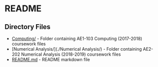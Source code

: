 # README

## Directory Files

* [Computing/](./Computing/) - Folder containing AE1-103 Computing (2017-2018) coursework files
* [Numerical Analysis/](./Numerical Analysis/) - Folder containing AE2-202 Numerical Analysis (2018-2019) coursework files
* [README.md](./README.md) - README markdown file
